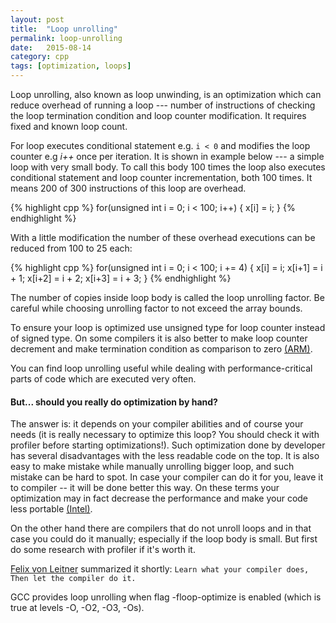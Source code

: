 ```yaml
---
layout: post
title:  "Loop unrolling"
permalink: loop-unrolling
date:   2015-08-14
category: cpp
tags: [optimization, loops]
---
```

Loop unrolling, also known as loop unwinding, is an optimization which can reduce overhead of running a loop --- number of instructions of checking the loop termination condition and loop counter modification. It requires fixed and known loop count.

For loop executes conditional statement e.g. <code>i < 0</code> and modifies the loop counter e.g <em>i++</em> once per iteration. It is shown in example below --- a simple loop with very small body. To call this body 100 times the loop also executes conditional statement and loop counter incrementation, both 100 times. It means 200 of 300 instructions of this loop are overhead.

{% highlight cpp %}
for(unsigned int i = 0; i < 100; i++)
{
   x[i] = i;
}
{% endhighlight %}

With a little modification the number of these overhead executions can be reduced from 100 to 25 each:

{% highlight cpp %}
for(unsigned int i = 0; i < 100; i += 4)
{
   x[i]   = i;
   x[i+1] = i + 1;
   x[i+2] = i + 2;
   x[i+3] = i + 3;
}
{% endhighlight %}

The number of copies inside loop body is called the loop unrolling factor. Be careful while choosing unrolling factor to not exceed the array bounds.

To ensure your loop is optimized use unsigned type for loop counter instead of signed type. On some compilers it is also better to make loop counter decrement and make termination condition as comparison to zero <a href="http://infocenter.arm.com/help/index.jsp?topic=/com.arm.doc.dui0205j/CJAJACCH.html">(ARM)</a>.

You can find loop unrolling useful while dealing with performance-critical parts of code which are executed very often. 

#### But... should you really do optimization by hand?

The answer is: it depends on your compiler abilities and of course your needs (it is really necessary to optimize this loop? You should check it with profiler before starting optimizations!). Such optimization done by developer has several disadvantages with the less readable code on the top. It is also easy to make mistake while manually unrolling bigger loop, and such mistake can be hard to spot. In case your compiler can do it for you, leave it to compiler -- it will be done better this way. On these terms your optimization may in fact decrease the performance and make your code less portable <a href="https://software.intel.com/en-us/articles/avoid-manual-loop-unrolling">(Intel)</a>.

On the other hand there are compilers that do not unroll loops and in that case you could do it manually; especially if the loop body is small. But first do some research with profiler if it's worth it.

<a href="http://www.linux-kongress.org/2009/slides/compiler_survey_felix_von_leitner.pdf">Felix von Leitner</a> summarized it shortly:
`Learn what your compiler does, Then let the compiler do it.`


GCC provides loop unrolling when flag -floop-optimize is enabled (which is true at levels -O, -O2, -O3, -Os).